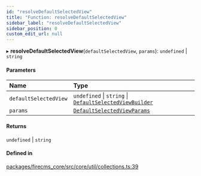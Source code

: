 ```yaml
---
id: "resolveDefaultSelectedView"
title: "Function: resolveDefaultSelectedView"
sidebar_label: "resolveDefaultSelectedView"
sidebar_position: 0
custom_edit_url: null
---
```


▸ **resolveDefaultSelectedView**(`defaultSelectedView`, `params`): `undefined` \| `string`

#### Parameters

| Name | Type |
| :------ | :------ |
| `defaultSelectedView` | `undefined` \| `string` \| [`DefaultSelectedViewBuilder`](../types/DefaultSelectedViewBuilder.md) |
| `params` | [`DefaultSelectedViewParams`](../types/DefaultSelectedViewParams.md) |

#### Returns

`undefined` \| `string`

#### Defined in

[packages/firecms_core/src/core/util/collections.ts:39](https://github.com/FireCMSco/firecms/blob/d45f3739/packages/firecms_core/src/core/util/collections.ts#L39)
